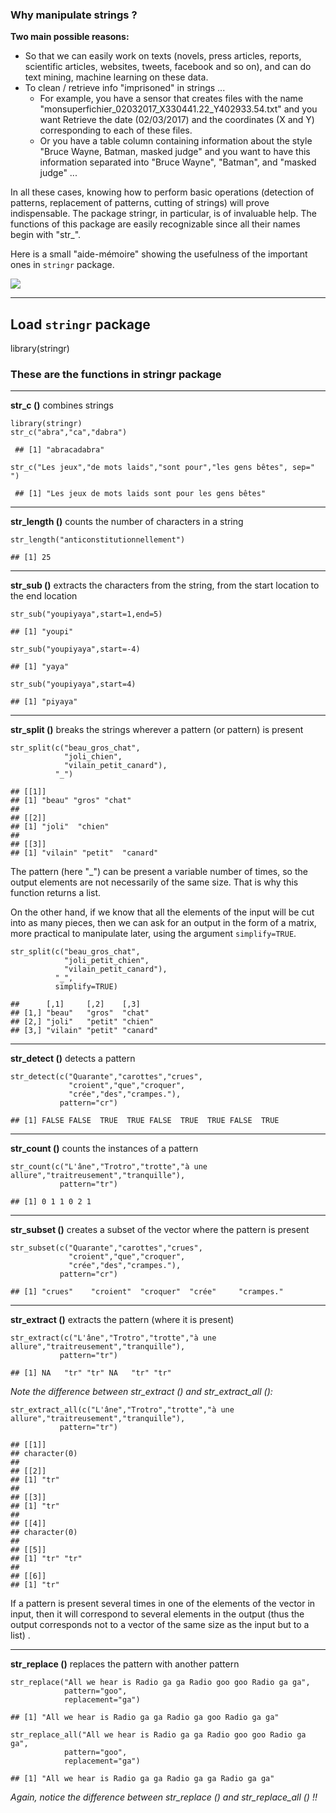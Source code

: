 ### Why manipulate strings ?
**Two main possible reasons:**

+ So that we can easily work on texts (novels, press articles, reports, scientific articles, websites, tweets, facebook and so on), and can do 
text mining, machine learning on these data.
+ To clean / retrieve info "imprisoned" in strings ... 
  + For example, you have a sensor that creates files with the name 
"monsuperfichier_02032017_X330441.22_Y402933.54.txt" and you want Retrieve the date (02/03/2017) and the coordinates (X and Y) 
corresponding to each of these files. 
  + Or you have a table column containing information about the style 
"Bruce Wayne, Batman, masked judge" and you want to have this information separated into "Bruce Wayne", "Batman", and "masked judge" ...


In all these cases, knowing how to perform basic operations (detection of patterns, replacement of patterns, cutting of strings) 
will prove indispensable. 
The package stringr, in particular, is of invaluable help. 
The functions of this package are easily recognizable since all their names begin with "str_".

Here is a small "aide-mémoire" showing the usefulness of the important ones in `stringr` package.

![](http://perso.ens-lyon.fr/lise.vaudor/Rfigures/Manip_de_strings/stringr.png)

---
## Load `stringr` package

library(stringr)

### These are the functions in stringr package
---
**str_c ()** combines strings
``` 
library(stringr)
str_c("abra","ca","dabra")

 ## [1] "abracadabra"

str_c("Les jeux","de mots laids","sont pour","les gens bêtes", sep=" ")

 ## [1] "Les jeux de mots laids sont pour les gens bêtes"
```

---
**str_length ()** counts the number of characters in a string
```
str_length("anticonstitutionnellement")

## [1] 25
```

---
**str_sub ()** extracts the characters from the string, from the start location to the end location
```
str_sub("youpiyaya",start=1,end=5)

## [1] "youpi"

str_sub("youpiyaya",start=-4)

## [1] "yaya"

str_sub("youpiyaya",start=4)

## [1] "piyaya"

```

---
**str_split ()** breaks the strings wherever a pattern (or pattern) is present

```
str_split(c("beau_gros_chat",
            "joli_chien",
            "vilain_petit_canard"),
          "_")

## [[1]]
## [1] "beau" "gros" "chat"
## 
## [[2]]
## [1] "joli"  "chien"
## 
## [[3]]
## [1] "vilain" "petit"  "canard"

```

The pattern (here "_") can be present a variable number of times, so the output elements are not necessarily of the same size. That is why this function returns a list.

On the other hand, if we know that all the elements of the input will be cut into as many pieces, then we can ask for an output in the form of a matrix, more practical to manipulate later, using the argument `simplify=TRUE`.

```
str_split(c("beau_gros_chat",
            "joli_petit_chien",
            "vilain_petit_canard"),
          "_",
          simplify=TRUE)

##      [,1]     [,2]    [,3]    
## [1,] "beau"   "gros"  "chat"  
## [2,] "joli"   "petit" "chien" 
## [3,] "vilain" "petit" "canard"

```

---

**str_detect ()** detects a pattern

```
str_detect(c("Quarante","carottes","crues",
             "croient","que","croquer",
             "crée","des","crampes."),
           pattern="cr")

## [1] FALSE FALSE  TRUE  TRUE FALSE  TRUE  TRUE FALSE  TRUE
```

---
**str_count ()** counts the instances of a pattern

```
str_count(c("L'âne","Trotro","trotte","à une allure","traitreusement","tranquille"),
           pattern="tr")

## [1] 0 1 1 0 2 1
```

---

**str_subset ()** creates a subset of the vector where the pattern is present

```
str_subset(c("Quarante","carottes","crues",
             "croient","que","croquer",
             "crée","des","crampes."),
           pattern="cr")

## [1] "crues"    "croient"  "croquer"  "crée"     "crampes."
```

---

**str_extract ()** extracts the pattern (where it is present)

```
str_extract(c("L'âne","Trotro","trotte","à une allure","traitreusement","tranquille"),
           pattern="tr")

## [1] NA   "tr" "tr" NA   "tr" "tr"
```


*Note the difference between str_extract () and str_extract_all ():*

```
str_extract_all(c("L'âne","Trotro","trotte","à une allure","traitreusement","tranquille"),
           pattern="tr")

## [[1]]
## character(0)
## 
## [[2]]
## [1] "tr"
## 
## [[3]]
## [1] "tr"
## 
## [[4]]
## character(0)
## 
## [[5]]
## [1] "tr" "tr"
## 
## [[6]]
## [1] "tr"

```

If a pattern is present several times in one of the elements of the vector in input, then it will correspond to several elements in the output (thus the output corresponds not to a vector of the same size as the input but to a list) .

---
**str_replace ()** replaces the pattern with another pattern

```
str_replace("All we hear is Radio ga ga Radio goo goo Radio ga ga",
            pattern="goo",
            replacement="ga")

## [1] "All we hear is Radio ga ga Radio ga goo Radio ga ga"

str_replace_all("All we hear is Radio ga ga Radio goo goo Radio ga ga",
            pattern="goo",
            replacement="ga")

## [1] "All we hear is Radio ga ga Radio ga ga Radio ga ga"
```

*Again, notice the difference between str_replace () and str_replace_all () !!*
